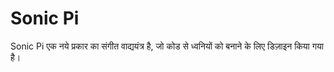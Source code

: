 # Sonic Pi

Sonic Pi एक नये प्रकार का संगीत वाद्ययंत्र है, जो कोड से ध्वनियों को बनाने के लिए डिज़ाइन किया गया है।